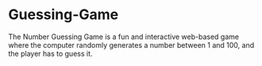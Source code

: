 # Guessing-Game
The Number Guessing Game is a fun and interactive web-based game where the computer randomly generates a number between 1 and 100, and the player has to guess it.

